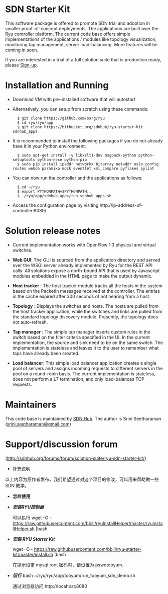 SDN Starter Kit 
===============


This software package is offered to promote SDN trial and adoption in
smaller proof-of-concept deployments. The applications are built over
the [Ryu](http://osrg.github.io/ryu/) controller platform.
The current code base offers simple implementations of the applications /
modules like topology visualization, monitoring tap management, server
load-balancing. More features will be coming in soon.

If you are interested in a trial of a full solution suite that is
production ready, please
[Sign-up](http://sdnhub.org/releases/trial-signup/).

# Installation and Running
* Download VM with pre-installed software that will autostart

* Alternatively, you can setup from scratch using these commands:

        $ git clone https://github.com/osrg/ryu
        $ cd ryu/ryu/app
        $ git clone https://bitbucket.org/sdnhub/ryu-starter-kit sdnhub_apps

* It is recommended to install the following packages if you do not already
have it in your Python environment:

        $ sudo apt-get install -y libxslt1-dev msgpack-python python-setuptools python-nose python-pip
        $ sudo pip install ipaddr networkx bitarray netaddr oslo.config routes webob paramiko mock eventlet xml_compare pyflakes pylint

* You can now run the controller and the applications as follows:

        $ cd ~/ryu
        $ export PYTHONPATH=$PYTHONPATH:.
        $ ./ryu/app/sdnhub_apps/run_sdnhub_apps.sh

* Access the configuration page by visiting
http://ip-address-of-controller:8080/

# Solution release notes
* Current implementation works with OpenFlow 1.3 physical and virtual
switches.

* **Web GUI**: The GUI is sourced from the application directory and
served over the WSGI server already implemented by Ryu for the REST API
calls. All solutions expose a north-bound API that is used by
Javascript modules embedded in the HTML page to make the output dynamic. 

* **Host tracker** : The host tracker module tracks all the hosts in the
system based on the PacketIn messages received at the controller. The
entries in the cache expired after 300 seconds of not hearing from a
host.

* **Topology** : Displays the switches and hosts. The hosts are pulled
from the host tracker application, while the switches and links are
pulled from the standard topology discovery module. Presently, the
topology does not auto-refresh.

* **Tap manager** : The simple tap manager inserts custom rules in the
switch based on the filter criteria specified in the UI. In the current
implementation, the source and sink need to be on the same switch.
The implementation is stateless and leaves it to the user to remember
what taps have already been created.

* **Load balancer**: This simple load balancer application creates a
single pool of servers and assigns incoming requests to different
servers in the pool on a round-robin basis. The current implementation
is stateless, does not perform a L7 termination, and only load-balances
TCP requests.

# Maintainers
This code base is maintained by [SDN Hub](http://sdnhub.org). The author
is Srini Seetharaman (srini.seetharaman@gmail.com)

# Support/discussion forum

(http://sdnhub.org/forums/forum/solution-suite/ryu-sdn-starter-kit/)

* 补充说明

以上内容为原作者发布，我们希望通过对这个项目的修改，可以用来帮助做一些
SDN 教学。


* **怎样使用**
* ***安装RYU控制器***

    可以执行
    wget -O - https://raw.githubusercontent.com/bbill/ryuInstallHelper/master/ryuInstallHelper.sh |bash
    
* ***安装 RYU Starter Kit***

    wget -O - https://raw.githubusercontent.com/bbill/ryu-starter-kit/master/install.sh  |bash

    在提示设定 mysql root 密码时，请设置为 pswdtooyum.

* ***运行***
    bash ~/ryu/ryu/app/tooyum/run_tooyum_sdn_demo.sh
    
    通过浏览器访问 http://locahost:8080







    


